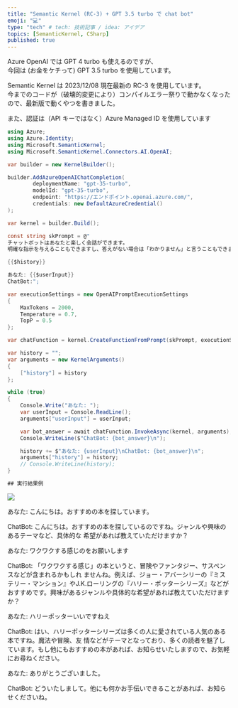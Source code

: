 ```yaml
---
title: "Semantic Kernel (RC-3) + GPT 3.5 turbo で chat bot"
emoji: "💻"
type: "tech" # tech: 技術記事 / idea: アイデア
topics: [SemanticKernel, CSharp]
published: true
---
```


Azure OpenAI では GPT 4 turbo も使えるのですが、   
今回は (お金をケチって) GPT 3.5 turbo を使用しています。

Semantic Kernel は 2023/12/08 現在最新の RC-3 を使用しています。   
今までのコードが（破壊的変更により）コンパイルエラー祭りで動かなくなったので、最新版で動くやつを書きました。

また、認証は（API キーではなく）Azure Managed ID を使用しています

```csharp
using Azure;
using Azure.Identity;
using Microsoft.SemanticKernel;
using Microsoft.SemanticKernel.Connectors.AI.OpenAI;

var builder = new KernelBuilder();

builder.AddAzureOpenAIChatCompletion(
        deploymentName: "gpt-35-turbo",
        modelId: "gpt-35-turbo",
        endpoint: "https://エンドポイント.openai.azure.com/",
        credentials: new DefaultAzureCredential()
);

var kernel = builder.Build();

const string skPrompt = @"
チャットボットはあなたと楽しく会話ができます。
明確な指示を与えることもできますし、答えがない場合は「わかりません」と言うこともできます。

{{$history}}

あなた: {{$userInput}}
ChatBot:";

var executionSettings = new OpenAIPromptExecutionSettings
{
    MaxTokens = 2000,
    Temperature = 0.7,
    TopP = 0.5
};

var chatFunction = kernel.CreateFunctionFromPrompt(skPrompt, executionSettings);

var history = "";
var arguments = new KernelArguments()
{
    ["history"] = history
};

while (true)
{
    Console.Write("あなた: ");
    var userInput = Console.ReadLine();
    arguments["userInput"] = userInput;

    var bot_answer = await chatFunction.InvokeAsync(kernel, arguments);
    Console.WriteLine($"ChatBot: {bot_answer}\n");

    history += $"あなた: {userInput}\nChatBot: {bot_answer}\n";
    arguments["history"] = history;
    // Console.WriteLine(history);
}

## 実行結果例

```
![](https://storage.googleapis.com/zenn-user-upload/e12c5af245a8-20231208.png)

あなた: こんにちは。おすすめの本を探しています。

ChatBot: こんにちは。おすすめの本を探しているのですね。ジャンルや興味のあるテーマなど、具体的な 希望があれば教えていただけますか？

あなた: ワクワクする感じのをお願いします

ChatBot: 「ワクワクする感じ」の本というと、冒険やファンタジー、サスペンスなどが含まれるかもしれ ませんね。例えば、ジョー・アバーシリーの『ミステリー・マンション』やJ.K.ローリングの『ハリー・ポッターシリーズ』などがおすすめです。興味があるジャンルや具体的な希望があれば教えていただけますか？

あなた: ハリーポッターいいですねえ

ChatBot: はい、ハリーポッターシリーズは多くの人に愛されている人気のある本ですね。魔法や冒険、友 情などがテーマとなっており、多くの読者を魅了しています。もし他にもおすすめの本があれば、お知らせいたしますので、お気軽にお尋ねください。

あなた: ありがとうございました。

ChatBot: どういたしまして。他にも何かお手伝いできることがあれば、お知らせくださいね。

